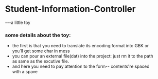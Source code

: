 # Student-Information-Controller
---a little toy

### some details about the toy:
* the first is that you need to translate its encoding format into GBK or you'll get some char in mess
* you can pour an external file(dat) into the project:
      just rm it to the path as same as the excutive file.
* and here you need to pay attention to the form-- contents're spaced with a spave
